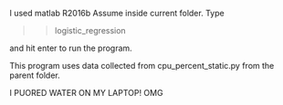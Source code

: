 I used matlab R2016b
Assume inside current folder. Type

>> logistic_regression

and hit enter to run the program.

This program uses data collected from cpu_percent_static.py from the parent folder. 

I PUORED WATER ON MY LAPTOP! OMG

